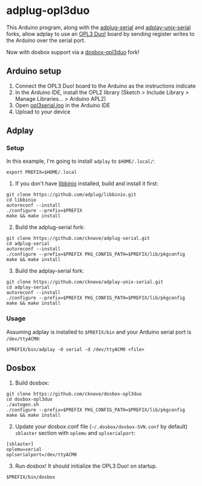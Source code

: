# adplug-opl3duo

This Arduino program, along with the [adplug-serial] and [adplay-unix-serial]
forks, allow adplay to use an [OPL3 Duo!] board by sending register writes to
the Arduino over the serial port.

Now with dosbox support via a [dosbox-opl3duo] fork!

[adplug-serial]: https://github.com/cknave/adplug-serial
[adplay-unix-serial]: https://github.com/cknave/adplay-unix-serial
[OPL3 Duo!]: https://cheerful.nl/OPL3Duo/index.html
[dosbox-opl3duo]: https://github.com/cknave/dosbox-opl3duo

## Arduino setup

1. Connect the OPL3 Duo! board to the Arduino as the instructions indicate
2. In the Arduino IDE, install the OPL2 library (Sketch > Include Library >
   Manage Libraries... > Arduino APL2)
3. Open [opl3serial.ino] in the Arduino IDE
4. Upload to your device

[opl3serial.ino]: opl3serial/opl3serial.ino

## Adplay

### Setup

In this example, I'm going to install `adplay` to `$HOME/.local/`:

```shell
export PREFIX=$HOME/.local
```

1. If you don't have [libbinio] installed, build and install it first:

```shell
git clone https://github.com/adplug/libbinio.git 
cd libbinio
autoreconf --install
./configure --prefix=$PREFIX
make && make install
```

2. Build the adplug-serial fork:

```shell
git clone https://github.com/cknave/adplug-serial.git
cd adplug-serial
autoreconf --install
./configure --prefix=$PREFIX PKG_CONFIG_PATH=$PREFIX/lib/pkgconfig
make && make install
```

3. Build the adplay-serial fork:

```shell
git clone https://github.com/cknave/adplay-unix-serial.git
cd adplay-serial
autoreconf --install
./configure --prefix=$PREFIX PKG_CONFIG_PATH=$PREFIX/lib/pkgconfig
make && make install
```

[libbinio]: https://github.com/adplug/libbinio


### Usage

Assuming adplay is installed to `$PREFIX/bin` and your Arduino serial port is
`/dev/ttyACM0`:

```shell
$PREFIX/bin/adplay -O serial -d /dev/ttyACM0 <file>
```

## Dosbox

1. Build dosbox:

```shell
git clone https://github.com/cknave/dosbox-opl3duo
cd dosbox-opl3duo
./autogen.sh
./configure --prefix=$PREFIX PKG_CONFIG_PATH=$PREFIX/lib/pkgconfig
make && make install
```

2. Update your dosbox.conf file (`~/.dosbox/dosbox-SVN.conf` by default)
`sblaster` section with `oplemu` and `oplserialport`:

```
[sblaster]
oplemu=serial
oplserialport=/dev/ttyACM0
```

3. Run dosbox! It should initialize the OPL3 Duo! on startup.

```shell
$PREFIX/bin/dosbox
```

